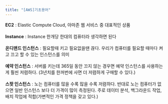```yaml
---
title: "[AWS]기초용어"
---
```


**EC2** : Elastic Compute Cloud, 아마존 웹 서비스 중 대표적인 상품<br><br>
**Instance** : Instance 한개당 한대의 컴퓨터라 생각하면 된다<br><br>
**온디맨드 인스턴스** : 필요할때 키고 필요없을땐 끊다. 우리가 컴퓨터를 필요할 때마다 켜고 끄고 할 수 있는 인스턴스를 의미<br><br>
**예약 인스턴스** : 서버를 키는데 365일 동안 끄지 않는 경우면 예약 인스턴스를 사용하는게 훨씬 저렴하다. (3년치를 한꺼번에 사면 더 저렴하게 구매할 수 있다.)<br><br>
**스팟 인스턴스** : 노는 컴퓨터를 많을 수록 많을 수록 저렴하다. 반대로 노는 컴퓨터가 없으면 일반 인스턴스 보다 더 가격이 많이 측정된다. 주로 데이터 분석, 백그라운드 작업, 배치 작업에 적합(가변적인 가격 정책을 갖고 있다.)
